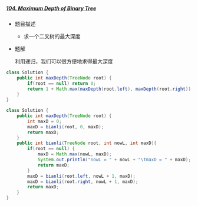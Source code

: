 ##### [104. Maximum Depth of Binary Tree](https://leetcode-cn.com/problems/maximum-depth-of-binary-tree)

- 题目描述

  - 求一个二叉树的最大深度

- 题解

   利用递归，我们可以很方便地求得最大深度

```java
class Solution {
    public int maxDepth(TreeNode root) {
        if(root == null) return 0;
        return 1 + Math.max(maxDepth(root.left), maxDepth(root.right));
    } 
}
```

```java
class Solution {
    public int maxDepth(TreeNode root) {
        int maxD = 0;
        maxD = bianli(root, 0, maxD);
        return maxD;
    }
    public int bianli(TreeNode root, int nowL, int maxD){
        if(root == null) {
            maxD = Math.max(nowL, maxD);
            System.out.println("nowL = " + nowL + "\tmaxD = " + maxD);
            return maxD;
        }
        maxD = bianli(root.left, nowL + 1, maxD);
        maxD = bianli(root.right, nowL + 1, maxD);
        return maxD;
    }
}
```

